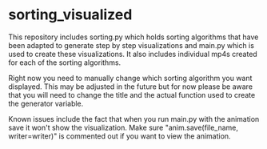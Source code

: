 # sorting_visualized

This repository includes sorting.py which holds sorting algorithms that have been adapted to generate step by step visualizations and main.py which is used to create these visualizations. It also includes individual mp4s created for each of the sorting algorithms.

Right now you need to manually change which sorting algorithm you want displayed. This may be adjusted in the future but for now please be aware that you will need to change the title and the actual function used to create the generator variable.

Known issues include the fact that when you run main.py with the animation save it won't show the visualization. Make sure "anim.save(file_name, writer=writer)" is commented out if you want to view the animation.
